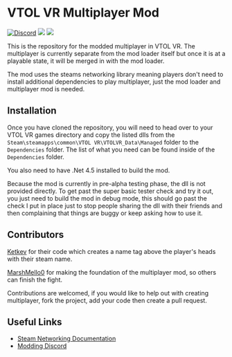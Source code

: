 # VTOL VR Multiplayer Mod
[![Discord](https://img.shields.io/discord/597153468834119710?label=VTOL%20VR%20Modding&logo=discord&style=flat-square)](https://discord.gg/XZeeafp "Discord Invite") [![](https://img.shields.io/badge/Steam-Networking-lightgrey?style=flat-square)](https://partner.steamgames.com/doc/api/ISteamNetworking "Steam Networking Docs") [![](https://img.shields.io/badge/Steamworks-.NET-blue?style=flat-square)](https://steamworks.github.io/installation/ "Steamworks C# Wrapper")

This is the repository for the modded multiplayer in VTOL VR. The multiplayer is currently separate from the mod loader itself but once it is at a playable state, it will be merged in with the mod loader. 

The mod uses the steams networking library meaning players don't need to install additional dependencies to play multiplayer, just the mod loader and multiplayer mod is needed.

## Installation
Once you have cloned the repository, you will need to head over to your VTOL VR games directory and copy the listed dlls from the `Steam\steamapps\common\VTOL VR\VTOLVR_Data\Managed` folder to the `Dependencies` folder. The list of what you need can be found inside of the `Dependencies` folder.

You also need to have .Net 4.5 installed to build the mod.

Because the mod is currently in pre-alpha testing phase, the dll is not provided directly. To get past the super basic tester check and try it out, you just need to build the mod in debug mode, this should go past the check I put in place just to stop people sharing the dll with their friends and then complaining that things are buggy or keep asking how to use it. 

## Contributors

[Ketkev](https://github.com/ketkev "Ketkev's Github") for their code which creates a name tag above the player's heads with their steam name.

[MarshMello0](https://github.com/MarshMello0 "MarshMello0's Github") for making the foundation of the multiplayer mod, so others can finish the fight.

Contributions are welcomed, if you would like to help out with creating multiplayer, fork the project, add your code then create a pull request.

## Useful Links

- [Steam Networking Documentation](https://partner.steamgames.com/doc/api/ISteamNetworking "https://partner.steamgames.com/doc/api/ISteamNetworking")
- [Modding Discord](https://discord.gg/XZeeafp "https://discord.gg/XZeeafp")
